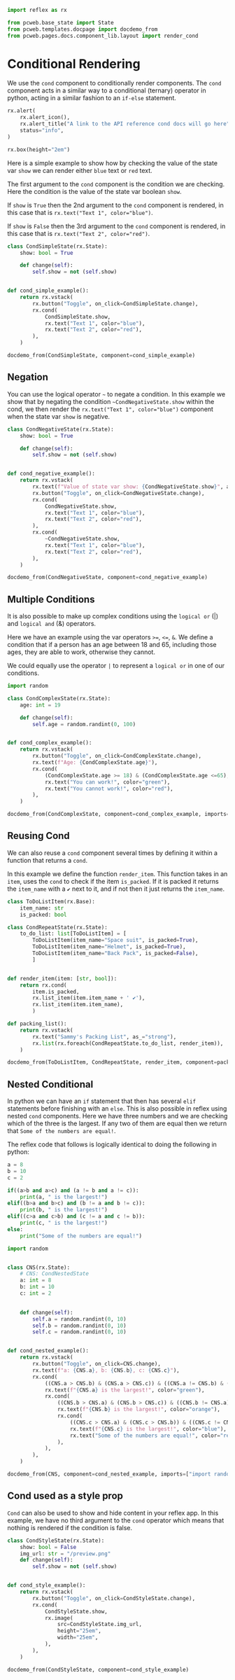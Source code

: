 ```python exec
import reflex as rx

from pcweb.base_state import State
from pcweb.templates.docpage import docdemo_from
from pcweb.pages.docs.component_lib.layout import render_cond
```

# Conditional Rendering

We use the `cond` component to conditionally render components. The `cond` component acts in a similar way to a conditional (ternary) operator in python, acting in a similar fashion to an `if-else` statement.


```python eval
rx.alert(
    rx.alert_icon(),
    rx.alert_title("A link to the API reference cond docs will go here"),
    status="info",
)
```
```python eval
rx.box(height="2em")
```

Here is a simple example to show how by checking the value of the state var `show` we can render either `blue` text or `red` text. 

The first argument to the `cond` component is the condition we are checking. Here the condition is the value of the state var boolean `show`. 

If `show` is `True` then the 2nd argument to the `cond` component is rendered, in this case that is `rx.text("Text 1", color="blue")`. 

If `show` is `False` then the 3rd argument to the `cond` component is rendered, in this case that is `rx.text("Text 2", color="red")`.

```python exec
class CondSimpleState(rx.State):
    show: bool = True

    def change(self):
        self.show = not (self.show)


def cond_simple_example():
    return rx.vstack(
        rx.button("Toggle", on_click=CondSimpleState.change),
        rx.cond(
            CondSimpleState.show,
            rx.text("Text 1", color="blue"),
            rx.text("Text 2", color="red"),
        ),
    )
```

```python eval
docdemo_from(CondSimpleState, component=cond_simple_example)
```


## Negation

You can use the logical operator `~` to negate a condition. In this example we show that by negating the condition `~CondNegativeState.show` within the cond, we then render the `rx.text("Text 1", color="blue")` component when the state var `show` is negative.


```python exec
class CondNegativeState(rx.State):
    show: bool = True

    def change(self):
        self.show = not (self.show)


def cond_negative_example():
    return rx.vstack(
        rx.text(f"Value of state var show: {CondNegativeState.show}", as_="strong"),
        rx.button("Toggle", on_click=CondNegativeState.change),
        rx.cond(
            CondNegativeState.show,
            rx.text("Text 1", color="blue"),
            rx.text("Text 2", color="red"),
        ),
        rx.cond(
            ~CondNegativeState.show,
            rx.text("Text 1", color="blue"),
            rx.text("Text 2", color="red"),
        ),
    )
```

```python eval
docdemo_from(CondNegativeState, component=cond_negative_example)
```


## Multiple Conditions

It is also possible to make up complex conditions using the `logical or` (|) and `logical and` (&) operators. 

Here we have an example using the var operators `>=`, `<=`, `&`. We define a condition that if a person has an age between 18 and 65, including those ages, they are able to work, otherwise they cannot. 

We could equally use the operator `|` to represent a `logical or` in one of our conditions.


```python exec
import random

class CondComplexState(rx.State):
    age: int = 19

    def change(self):
        self.age = random.randint(0, 100)


def cond_complex_example():
    return rx.vstack(
        rx.button("Toggle", on_click=CondComplexState.change),
        rx.text(f"Age: {CondComplexState.age}"),
        rx.cond(
            (CondComplexState.age >= 18) & (CondComplexState.age <=65),
            rx.text("You can work!", color="green"),
            rx.text("You cannot work!", color="red"),
        ),
    )

```

```python eval
docdemo_from(CondComplexState, component=cond_complex_example, imports=["import random"])
```





## Reusing Cond


We can also reuse a `cond` component several times by defining it within a function that returns a `cond`. 

In this example we define the function `render_item`. This function takes in an `item`, uses the `cond` to check if the item `is_packed`. If it is packed it returns the `item_name` with a `✔` next to it, and if not then it just returns the `item_name`.

```python exec
class ToDoListItem(rx.Base):
    item_name: str
    is_packed: bool

class CondRepeatState(rx.State):
    to_do_list: list[ToDoListItem] = [
        ToDoListItem(item_name="Space suit", is_packed=True), 
        ToDoListItem(item_name="Helmet", is_packed=True),
        ToDoListItem(item_name="Back Pack", is_packed=False),
        ]


def render_item(item: [str, bool]):
    return rx.cond(
        item.is_packed, 
        rx.list_item(item.item_name + ' ✔'),
        rx.list_item(item.item_name),
        )

def packing_list():
    return rx.vstack(
        rx.text("Sammy's Packing List", as_="strong"),
        rx.list(rx.foreach(CondRepeatState.to_do_list, render_item)),
    )

```

```python eval
docdemo_from(ToDoListItem, CondRepeatState, render_item, component=packing_list)
```


## Nested Conditional 

In python we can have an `if` statement that then has several `elif` statements before finishing with an `else`. This is also possible in reflex using nested `cond` components. Here we have three numbers and we are checking which of the three is the largest. If any two of them are equal then we return that `Some of the numbers are equal!`. 

The reflex code that follows is logically identical to doing the following in python:

```python
a = 8
b = 10
c = 2

if((a>b and a>c) and (a != b and a != c)): 
	print(a, " is the largest!") 
elif((b>a and b>c) and (b != a and b != c)): 
	print(b, " is the largest!") 
elif((c>a and c>b) and (c != a and c != b)): 
	print(c, " is the largest!") 
else: 
	print("Some of the numbers are equal!") 
```


```python exec
import random


class CNS(rx.State):
    # CNS: CondNestedState
    a: int = 8
    b: int = 10
    c: int = 2
    

    def change(self):
        self.a = random.randint(0, 10)
        self.b = random.randint(0, 10)
        self.c = random.randint(0, 10)


def cond_nested_example():
    return rx.vstack(
        rx.button("Toggle", on_click=CNS.change),
        rx.text(f"a: {CNS.a}, b: {CNS.b}, c: {CNS.c}"),
        rx.cond(
            ((CNS.a > CNS.b) & (CNS.a > CNS.c)) & ((CNS.a != CNS.b) & (CNS.a != CNS.c)),
            rx.text(f"{CNS.a} is the largest!", color="green"),
            rx.cond(
                ((CNS.b > CNS.a) & (CNS.b > CNS.c)) & ((CNS.b != CNS.a) & (CNS.b != CNS.c)),
                rx.text(f"{CNS.b} is the largest!", color="orange"),
                rx.cond(
                    ((CNS.c > CNS.a) & (CNS.c > CNS.b)) & ((CNS.c != CNS.a) & (CNS.c != CNS.b)),
                    rx.text(f"{CNS.c} is the largest!", color="blue"),
                    rx.text("Some of the numbers are equal!", color="red"),
                ),
            ),
        ),
    )

```

```python eval
docdemo_from(CNS, component=cond_nested_example, imports=["import random"])
```


## Cond used as a style prop

`Cond` can also be used to show and hide content in your reflex app. In this example, we have no third argument to the `cond` operator which means that nothing is rendered if the condition is false.

```python exec
class CondStyleState(rx.State):
    show: bool = False
    img_url: str = "/preview.png"
    def change(self):
        self.show = not (self.show)


def cond_style_example():
    return rx.vstack(
        rx.button("Toggle", on_click=CondStyleState.change),
        rx.cond(
            CondStyleState.show,
            rx.image(
                src=CondStyleState.img_url,
                height="25em",
                width="25em",
            ),
        ),
    )
```

```python eval
docdemo_from(CondStyleState, component=cond_style_example)
```



